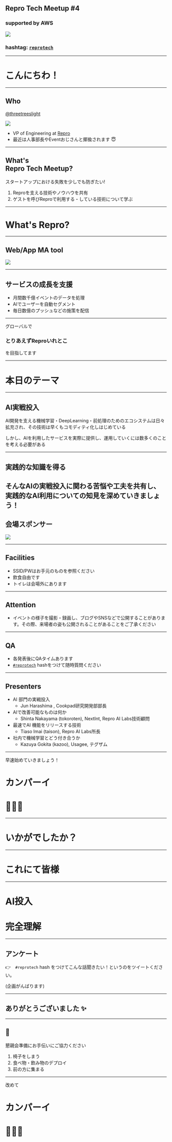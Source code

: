 ## Repro Tech Meetup #4
### supported by AWS

![](/meetups/4/images/banner.png)

### hashtag: [`reprotech`](https://twitter.com/hashtag/reprotech)

---

# こんにちわ！

---

## Who

[@threetreeslight](https://twitter.com/threetreeslight)

![](https://avatars3.githubusercontent.com/u/1057490?s=200&v=4)

- VP of Engineering at [Repro](https://repro.io)
- 最近は人事部長やEventおじさんと揶揄されます 😇

---

## What's<br>Repro Tech Meetup?

スタートアップにおける失敗を少しでも防ぎたい!

1. Reproを支える技術やノウハウを共有
1. ゲストを呼びReproで利用する・している技術について学ぶ
---

# What's Repro?

---

## Web/App MA tool


![](/assets/images/repro-service.png)

---

## サービスの成長を支援

- 月間数千億イベントのデータを処理
- AIでユーザーを自動セグメント
- 毎日数億のプッシュなどの施策を配信

---

グローバルで

### とりあえずReproいれとこ

を目指してます

---

# 本日のテーマ

---

## AI実戦投入

AI開発を支える機械学習・DeepLearning・前処理のためのエコシステムは日々拡充され、その技術は早くもコモディティ化しはじめている

しかし、AIを利用したサービスを実際に提供し、運用していくには数多くのことを考える必要がある

---

## 実践的な知識を得る

そんなAIの実戦投入に関わる苦悩や工夫を共有し、実践的なAI利用についての知見を深めていきましょう！ 
---

## 会場スポンサー

![](https://upload.wikimedia.org/wikipedia/commons/thumb/9/93/Amazon_Web_Services_Logo.svg/2000px-Amazon_Web_Services_Logo.svg.png)


---

## Facilities

- SSID/PWはお手元のものを参照ください
- 飲食自由です
- トイレは会場外にあります

---

## Attention

- イベントの様子を撮影・録画し、ブログやSNSなどで公開することがあります。その際、来場者の姿も公開されることがあることをご了承ください

---

## QA

- 各発表後にQAタイムあります
- [`#reprotech`](https://twitter.com/hashtag/reprotech) hashをつけて随時質問ください

---

## Presenters

- AI 部門の実戦投入
  - Jun Harashima , Cookpad研究開発部部長
- AIで改善可能なものは何か
  - Shinta Nakayama (tokoroten), NextInt, Repro AI Labs技術顧問
- 最速でAI 機能をリリースする技術
  - Tiaso Imai (taison), Repro AI Labs所長
- 社内で機械学習とどう付き合うか
  - Kazuya Gokita (kazoo), Usagee, テグザム

---

早速始めていきましょう！

# カンパーイ
# 🍻🍻🍻

---

# いかがでしたか？

---

# これにて皆様

---

# AI投入
# 完全理解

---

## アンケート

👉　`#reprotech` hash をつけてこんな話聞きたい！というのをツイートください。

(企画がんばります)

---

## ありがとうございました ✨

---

## 🙏

懇親会準備にお手伝いにご協力ください

1. 椅子をしまう
1. 食べ物・飲み物のデプロイ
1. 前の方に集まる

---

改めて

# カンパーイ
# 🍻🍻🍻

